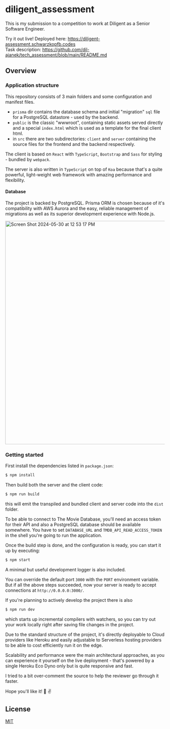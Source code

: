 # diligent_assessment

This is my submission to a competition to work at Diligent as a Senior Software Engineer.

Try it out live! Deployed here: https://diligent-assessment.schwarzkopfb.codes<br/>
Task description: https://github.com/dil-ajanek/tech_assessment/blob/main/README.md

## Overview

### Application structure

This repository consists of 3 main folders and some configuration and manifest files.

- `prisma` dir contains the database schema and initial "migration" `sql` file for a PostgreSQL datastore - used by the backend.
- `public` is the classic "wwwroot", containing static assets served directly and a special `index.html` which is used as a template for the final client html.
- in `src` there are two subdirectories: `client` and `server` containing the source files for the frontend
  and the backend respectively.

The client is based on `React` with `TypeScript`, `Bootstrap` and `Sass` for styling - bundled by `webpack`.

The server is also written in `TypeScript` on top of `Koa` because that's a quite powerful, light-weight
web framework with amazing performance and flexibility.

#### Database

The project is backed by PostgreSQL. Prisma ORM is chosen because of it's compatibility with AWS Aurora and the easy, reliable management of migrations as well as its superior development experience with Node.js.

<img width="703" alt="Screen Shot 2024-05-30 at 12 53 17 PM" src="https://github.com/schwarzkopfb/diligent_assessment/assets/1900242/c02e2874-0181-4fac-b126-21f1bb1dec6e">

### Getting started

First install the dependencies listed in `package.json`:

```sh
$ npm install
```

Then build both the server and the client code:

```sh
$ npm run build
```

this will emit the transpiled and bundled client and server code into the `dist` folder.

To be able to connect to The Movie Database, you'll need an access token for their API
and also a PostgreSQL database should be available somewhere.
You have to set `DATABASE_URL` and `TMDB_API_READ_ACCESS_TOKEN` in the shell you're going to
run the application.

Once the build step is done, and the configuration is ready, you can start it up by executing:

```sh
$ npm start
```

A minimal but useful development logger is also included.

You can override the default port `3000` with the `PORT` environment variable. But if all the above steps
succeeded, now your server is ready to accept connections at `http://0.0.0.0:3000/`.

If you're planning to actively develop the project there is also

```sh
$ npm run dev
```

which starts up incremental compilers with watchers, so you can try out your work locally right after
saving file changes in the project.

Due to the standard structure of the project, it's directly deployable to Cloud providers like Heroku and easily adjustable to Serverless hosting providers to be able to cost efficiently run it on the edge.

Scalability and performance were the main architectural approaches, as you can experience it yourself on the live deployment - that's powered by a single Heroku Eco Dyno only but is quite responsive and fast.

I tried to a bit over-comment the source to help the reviewer go through it faster.

Hope you'll like it! 🤞 ✌️

## License

[MIT](/LICENSE)

